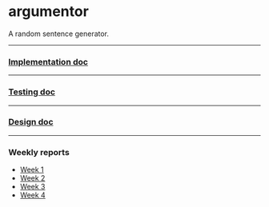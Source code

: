 # argumentor

A random sentence generator.

---------------------------------------------------------------------------------------------------

### [Implementation doc](https://github.com/aejmmark/argumentor/blob/main/docs/implementation_doc.md)

---------------------------------------------------------------------------------------------------

### [Testing doc](https://github.com/aejmmark/argumentor/blob/main/docs/testing_doc.md)

---------------------------------------------------------------------------------------------------

### [Design doc](https://github.com/aejmmark/argumentor/blob/main/docs/design_doc.md)

---------------------------------------------------------------------------------------------------

### Weekly reports
* [Week 1](https://github.com/aejmmark/argumentor/blob/main/docs/week_report1.md)
* [Week 2](https://github.com/aejmmark/argumentor/blob/main/docs/week_report2.md)
* [Week 3](https://github.com/aejmmark/argumentor/blob/main/docs/week_report3.md)
* [Week 4](https://github.com/aejmmark/argumentor/blob/main/docs/week_report4.md)
